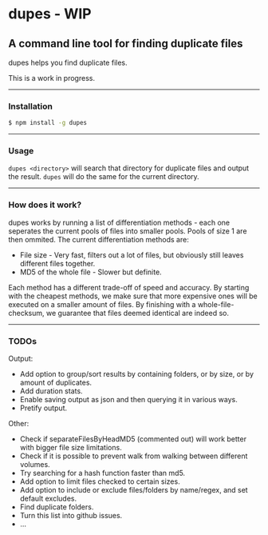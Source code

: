 # dupes - WIP
## A command line tool for finding duplicate files
dupes helps you find duplicate files.

This is a work in progress.

* * *
### Installation
```bash
$ npm install -g dupes
```
* * *
### Usage
`dupes <directory>` will search that directory for duplicate files and output the result. `dupes` will do the same for the current directory.

* * *
### How does it work?
dupes works by running a list of differentiation methods - each one seperates the current pools of files into smaller pools. Pools of size 1 are then ommited. The current differentiation methods are:

* File size - Very fast, filters out a lot of files, but obviously still leaves different files together.
* MD5 of the whole file - Slower but definite.

Each method has a different trade-off of speed and accuracy. By starting with the cheapest methods, we make sure that more expensive ones will be executed on a smaller amount of files. By finishing with a whole-file-checksum, we guarantee that files deemed identical are indeed so.

* * *
### TODOs
Output:

* Add option to group/sort results by containing folders, or by size, or by amount of duplicates.
* Add duration stats.
* Enable saving output as json and then querying it in various ways.
* Pretify output.

Other:

* Check if separateFilesByHeadMD5 (commented out) will work better with bigger file size limitations.
* Check if it is possible to prevent walk from walking between different volumes.
* Try searching for a hash function faster than md5.
* Add option to limit files checked to certain sizes.
* Add option to include or exclude files/folders by name/regex, and set default excludes.
* Find duplicate folders.
* Turn this list into github issues.
* ...
